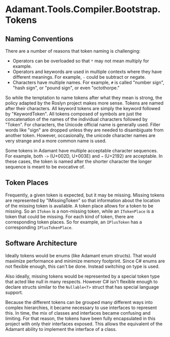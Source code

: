 # Adamant.Tools.Compiler.Bootstrap.Tokens

## Naming Conventions

There are a number of reasons that token naming is challenging:

* Operators can be overloaded so that `*` may not mean multiply for example.
* Operators and keywords are used in multiple contexts where they have different meanings. For example, `-` could be subtract or negate.
* Characters have multiple names. For example, `#` is called "number sign", "hash sign", or "pound sign", or even "octothorpe."

So while the temptation to name tokens after what they mean is strong, the policy adapted by the Roslyn project makes more sense. Tokens are named after their characters. All keyword tokens are simply the keyword followed by "KeywordToken". All tokens composed of symbols are just the concatenation of the names of the individual characters followed by "Token". For characters, the Unicode official name is generally used. Filler words like "sign" are dropped unless they are needed to disambiguate from another token. However, occasionally, the unicode character names are very strange and a more common name is used.

Some tokens in Adamant have multiple acceptable character sequences. For example, both `->` (U+002D, U+003E) and `→` (U+2192) are acceptable. In these cases, the token is named after the shorter character the longer sequence is meant to be evocative of.

## Token Places

Frequently, a given token is expected, but it may be missing. Missing tokens are represented by "IMissingToken" so that information about the location of the missing token is available. A token place allows for a token to be missing. So an `IToken` is a non-missing token, while an `ITokenPlace` is a token that could be missing. For each kind of token, there are corresponding token places. So for example, an `IPlusToken` has a corresponding `IPlusTokenPlace`.

## Software Architecture

Ideally tokens would be enums (like Adamant enum structs). That would maximize performance and minimize memory footprint. Since C# enums are not flexible enough, this can't be done. Instead switching on type is used.

Also ideally, missing tokens would be represented by a special token type that acted like null in many respects. However C# isn't flexible enough to declare structs similar to the `Nullable<T>` struct that has special language support.

Because the different tokens can be grouped many different ways into complex hierarchies, it became necessary to use interfaces to represent this. In time, the mix of classes and interfaces became confusing and limiting. For that reason, the tokens have been fully encapsulated in this project with only their interfaces exposed. This allows the equivalent of the Adamant ability to implement the interface of a class.
